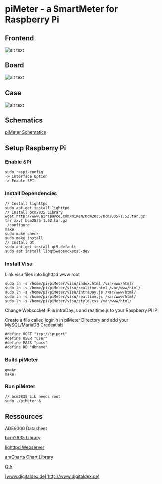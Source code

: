 # piMeter - a SmartMeter for Raspberry Pi

## Frontend
![alt text](https://github.com/digitaldex/piMeter/blob/master/visu/visu.png "Visu Screenshot")

## Board
![alt text](https://github.com/digitaldex/piMeter/blob/master/eagle/piMeter.png "Eagle Board Screenshot")

## Case
![alt text](https://github.com/digitaldex/piMeter/blob/master/eagle/case.png "piMeter Case Screenshot")

## Schematics
[piMeter Schematics](https://github.com/digitaldex/piMeter/blob/master/eagle/Schematics.pdf)


## Setup Raspberry Pi

### Enable SPI
```
sudo raspi-config
-> Interface Option
-> Enable SPI
```
### Install Dependencies
```
// Install lighttpd
sudo apt-get install lighttpd
// Install bcm2835 Library
wget http://www.airspayce.com/mikem/bcm2835/bcm2835-1.52.tar.gz
tar zxvf bcm2835-1.52.tar.gz
./configure
make
sudo make check
sudo make install
// Install Qt
sudo apt-get install qt5-default
sudo apt install libqt5websockets5-dev
```
### Install Visu
Link visu files into lighttpd www root
```
sudo ln -s /home/pi/piMeter/visu/index.html /var/www/html/
sudo ln -s /home/pi/piMeter/visu/realtime.html /var/www/html/
sudo ln -s /home/pi/piMeter/visu/intraDay.js /var/www/html/
sudo ln -s /home/pi/piMeter/visu/realtime.js /var/www/html/
sudo ln -s /home/pi/piMeter/visu/style.css /var/www/html/
```
Change Websocket IP in intraDay.js and realtime.js to your Raspberry Pi IP

Create a file called login.h in piMeter Directory and add your MySQL/MariaDB Credentials
```
#define HOST "tcp://ip:port"
#define USER "user"
#define PASS "pass"
#define DB "dbname"
```

### Build piMeter
```
qmake
make
```

### Run piMeter
```
// bcm2835 Lib needs root
sudo ./piMeter &
```

## Ressources

[ADE9000 Datasheet](http://www.analog.com/media/en/technical-documentation/data-sheets/ADE9000.pdf)

[bcm2835 Library](http://www.airspayce.com/mikem/bcm2835/)

[lighttpd Webserver](https://www.lighttpd.net)

[amCharts Chart Library](https://www.amcharts.com)

[Qt5](https://www1.qt.io/developers/)

[www.digitaldex.de](http://www.digitaldex.de)
